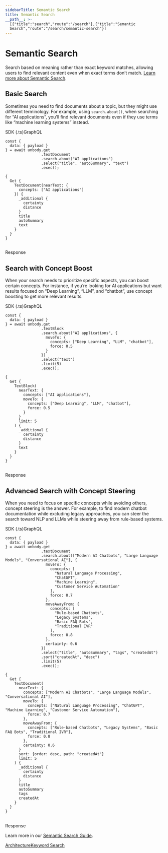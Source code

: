 ```yaml
---
sidebarTitle: Semantic Search
title: Semantic Search
__path__: >-
  [{"title":"search","route":"/search"},{"title":"Semantic
  Search","route":"/search/semantic-search"}]
---
```


# Semantic Search

Search based on meaning rather than exact keyword matches, allowing users to find relevant content even when exact terms don’t match. [Learn more about Semantic Search](/content-api/search/semantic-search).

## Basic Search

Sometimes you need to find documents about a topic, but they might use different terminology. For example, using `search.about()`, when searching for “AI applications”, you’ll find relevant documents even if they use terms like “machine learning systems” instead.

SDK (.ts)GraphQL

```
const {
  data: { payload }
} = await unbody.get
                .textDocument
                .search.about("AI applications")
                .select("title", "autoSummary", "text")
                .exec();
```

```
{
  Get {
    TextDocument(nearText: {
      concepts: ["AI applications"]
    }) {
      _additional {
        certainty
        distance
      }
      title
      autoSummary
      text
    }
  }
}
```

## 

Response

## Search with Concept Boost

When your search needs to prioritize specific aspects, you can boost certain concepts. For instance, if you’re looking for AI applications but want results focused on “Deep Learning”, “LLM”, and “chatbot”, use concept boosting to get more relevant results.

SDK (.ts)GraphQL

```
const {
  data: { payload }
} = await unbody.get
                .textBlock
                .search.about("AI applications", {
                  moveTo: {
                    concepts: ["Deep Learning", "LLM", "chatbot"],
                    force: 0.5
                  }
                })
                .select("text")
                .limit(5)
                .exec();
```

```
{
  Get {
    TextBlock(
      nearText: {
        concepts: ["AI applications"], 
        moveTo: {
          concepts: ["Deep Learning", "LLM", "chatbot"], 
          force: 0.5
        }
      }
      limit: 5
    ) {
      _additional {
        certainty
        distance
      }
      text
    }
  }
}
```

## 

Response

## Advanced Search with Concept Steering

When you need to focus on specific concepts while avoiding others, concept steering is the answer. For example, to find modern chatbot documentation while excluding legacy approaches, you can steer the search toward NLP and LLMs while steering away from rule-based systems.

SDK (.ts)GraphQL

```
const {
  data: { payload }
} = await unbody.get
                .textDocument
                .search.about(["Modern AI Chatbots", "Large Language Models", "Conversational AI"], {
                  moveTo: {
                    concepts: [
                      "Natural Language Processing",
                      "ChatGPT",
                      "Machine Learning",
                      "Customer Service Automation"
                    ],
                    force: 0.7
                  },
                  moveAwayFrom: {
                    concepts: [
                      "Rule-based Chatbots",
                      "Legacy Systems",
                      "Basic FAQ Bots",
                      "Traditional IVR"
                    ],
                    force: 0.8
                  },
                  certainty: 0.6
                })
                .select("title", "autoSummary", "tags", "createdAt")
                .sort("createdAt", "desc")
                .limit(5)
                .exec();
```

```
{
  Get {
    TextDocument(
      nearText: {
        concepts: ["Modern AI Chatbots", "Large Language Models", "Conversational AI"],
        moveTo: {
          concepts: ["Natural Language Processing", "ChatGPT", "Machine Learning", "Customer Service Automation"],
          force: 0.7
        },
        moveAwayFrom: {
          concepts: ["Rule-based Chatbots", "Legacy Systems", "Basic FAQ Bots", "Traditional IVR"],
          force: 0.8
        },
        certainty: 0.6
      }
      sort: {order: desc, path: "createdAt"}
      limit: 5
    ) {
      _additional {
        certainty
        distance
      }
      title
      autoSummary
      tags
      createdAt
    }
  }
}
```

## 

Response

Learn more in our [Semantic Search Guide](/content-api/search/semantic-search).

[Architecture](/architecture "Architecture")[Keyword Search](/search/keyword-search "Keyword Search")